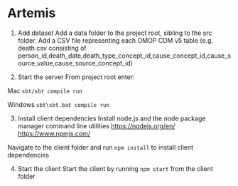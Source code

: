 # Artemis

1) Add dataset
Add a data folder to the project root, sibling to the src folder.
Add a CSV file representing each OMOP CDM v5 table (e.g. death.csv consisting of person_id,death_date,death_type_concept_id,cause_concept_id,cause_source_value,cause_source_concept_id)

2) Start the server
From project root enter:

Mac
`sbt/sbt compile run`

Windows
`sbt\sbt.bat compile run`

3) Install client dependencies
Install node.js and the node package manager command line utilities 
https://nodejs.org/en/
https://www.npmjs.com/

Navigate to the client folder and run `npm install` to install client dependencies

4) Start the client
Start the client by running `npm start` from the client folder
